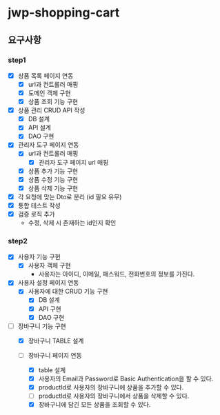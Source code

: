 # jwp-shopping-cart

## 요구사항

### step1

- [x] 상품 목록 페이지 연동
    - [x] url과 컨트롤러 매핑
    - [x] 도메인 객체 구현
    - [x] 상품 조회 기능 구현

- [x] 상품 관리 CRUD API 작성
    - [x] DB 설계
    - [x] API 설계
    - [x] DAO 구현

- [x] 관리자 도구 페이지 연동
    - [x] url과 컨트롤러 매핑
        - [x] 관리자 도구 페이지 url 매핑
    - [x] 상품 추가 기능 구현
    - [x] 상품 수정 기능 구현
    - [x] 상품 삭제 기능 구현

- [x] 각 요청에 맞는 Dto로 분리 (id 필요 유무)
- [x] 통합 테스트 작성
- [x] 검증 로직 추가
  - 수정, 삭제 시 존재하는 id인지 확인

### step2

- [x] 사용자 기능 구현
  - [x] 사용자 객체 구현
    - 사용자는 아이디, 이메일, 패스워드, 전화번호의 정보를 가진다.

- [x] 사용자 설정 페이지 연동
  - [x] 사용자에 대한 CRUD 기능 구현
    - [x] DB 설계
    - [x] API 구현
    - [x] DAO 구현

- [ ] 장바구니 기능 구현
  - [x] 장바구니 TABLE 설계

  - [ ] 장바구니 페이지 연동 
    - [x] table 설계 
    - [x] 사용자의 Email과 Password로 Basic Authentication을 할 수 있다.
    - [x] productId로 사용자의 장바구니에 상품을 추가할 수 있다.
    - [ ] productId로 사용자의 장바구니에서 상품을 삭제할 수 있다.
    - [x] 장바구니에 담긴 모든 상품을 조회할 수 있다.
